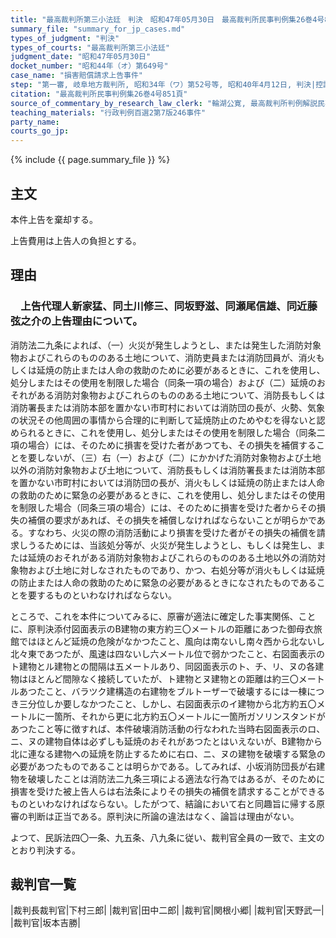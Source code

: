 ```yaml
---
title: "最高裁判所第三小法廷　判決　昭和47年05月30日　最高裁判所民事判例集26巻4号851頁"
summary_file: "summary_for_jp_cases.md"
types_of_judgment: "判決"
types_of_courts: "最高裁判所第三小法廷"
judgment_date: "昭和47年05月30日"
docket_number: "昭和44年（オ）第649号"
case_name: "損害賠償請求上告事件"
step: "第一審, 岐阜地方裁判所, 昭和34年（ワ）第52号等, 昭和40年4月12日, 判決|控訴審, 名古屋高等裁判所, 昭和40年（ネ）第365号, 昭和44年3月25日, 判決"
citation: "最高裁判所民事判例集26巻4号851頁"
source_of_commentary_by_research_law_clerk: "輪湖公寛, 最高裁判所判例解説民事篇昭和47年度号328頁"
teaching_materials: "行政判例百選2第7版246事件"
party_name:
courts_go_jp:
---
```



{% include {{ page.summary_file }}  %}





## 主文


本件上告を棄却する。

上告費用は上告人の負担とする。





## 理由


### 　上告代理人新家猛、同土川修三、同坂野滋、同瀬尾信雄、同近藤弦之介の上告理由について。

消防法二九条によれば、（一）火災が発生しようとし、または発生した消防対象物およびこれらのもののある土地について、消防吏員または消防団員が、消火もしくは延焼の防止または人命の救助のために必要があるときに、これを使用し、処分しまたはその使用を制限した場合（同条一項の場合）および（二）延焼のおそれがある消防対象物およびこれらのもののある土地について、消防長もしくは消防署長または消防本部を置かない市町村においては消防団の長が、火勢、気象の状況その他周囲の事情から合理的に判断して延焼防止のためやむを得ないと認められるときに、これを使用し、処分しまたはその使用を制限した場合（同条二項の場合）には、そのために損害を受けた者があつても、その損失を補償することを要しないが、（三）右（一）および（二）にかかげた消防対象物および土地以外の消防対象物および土地について、消防長もしくは消防署長または消防本部を置かない市町村においては消防団の長が、消火もしくは延焼の防止または人命の救助のために緊急の必要があるときに、これを使用し、処分しまたはその使用を制限した場合（同条三項の場合）には、そのために損害を受けた者からその損失の補償の要求があれば、その損失を補償しなければならないことが明らかである。すなわち、火災の際の消防活動により損害を受けた者がその損失の補償を請求しうるためには、当該処分等が、火災が発生しようとし、もしくは発生し、または延焼のおそれがある消防対象物およびこれらのもののある土地以外の消防対象物および土地に対しなされたものであり、かつ、右処分等が消火もしくは延焼の防止または人命の救助のために緊急の必要があるときになされたものであることを要するものといわなければならない。

ところで、これを本件についてみるに、原審が適法に確定した事実関係、ことに、原判決添付図面表示のB建物の東方約三〇メートルの距離にあつた御母衣旅館ではほとんど延焼の危険がなかつたこと、風向は南ないし南々西から北ないし北々東であつたが、風速は四ないし六メートル位で弱かつたこと、右図面表示のト建物とル建物との間隔は五メートルあり、同図面表示のト、チ、リ、ヌの各建物はほとんど間隙なく接続していたが、ト建物とヌ建物との距離は約三〇メートルあつたこと、バラツク建構造の右建物をブルトーザーで破壊するには一棟につき三分位しか要しなかつたこと、しかし、右図面表示のイ建物から北方約五〇メートルに一箇所、それから更に北方約五〇メートルに一箇所ガソリンスタンドがあつたこと等に徴すれば、本件破壊消防活動の行なわれた当時右図面表示のロ、ニ、ヌの建物自体は必ずしも延焼のおそれがあつたとはいえないが、B建物から北に連なる建物への延焼を防止するために右ロ、ニ、ヌの建物を破壊する緊急の必要があつたものであることは明らかである。してみれば、小坂消防団長が右建物を破壊したことは消防法二九条三項による適法な行為ではあるが、そのために損害を受けた被上告人らは右法条によりその損失の補償を請求することができるものといわなければならない。したがつて、結論において右と同趣旨に帰する原審の判断は正当である。原判決に所論の違法はなく、論旨は理由がない。

よつて、民訴法四〇一条、九五条、八九条に従い、裁判官全員の一致で、主文のとおり判決する。

## 裁判官一覧

|裁判長裁判官|下村三郎|
|裁判官|田中二郎|
|裁判官|関根小郷|
|裁判官|天野武一|
|裁判官|坂本吉勝|


